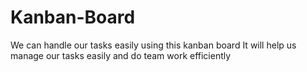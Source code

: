 # Kanban-Board
We can handle our tasks easily using this kanban board
It will help us manage our tasks easily and do team work efficiently
